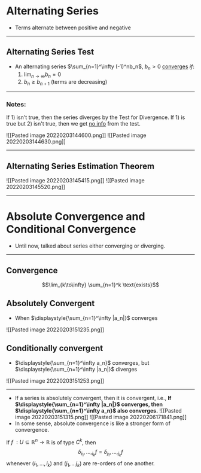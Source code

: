 # Alternating Series
- Terms alternate between positive and negative

---
## Alternating Series Test
* An alternating series $\sum_{n=1}^\infty (-1)^nb_n$, $b_n>0$ <u>converges</u> *if*:
	1) $\displaystyle{\lim_{n\to\infty} b_n=0}$
	2) $b_n \geq b_{n+1}$ (terms are decreasing)
---
### Notes:
If 1) isn't true, then the series diverges by the Test for Divergence. If 1) is true but 2) isn't true, then we get <u>no info</u> from the test.

![[Pasted image 20220203144600.png]]
![[Pasted image 20220203144630.png]]

---
## Alternating Series Estimation Theorem
![[Pasted image 20220203145415.png]]
![[Pasted image 20220203145520.png]]

---

# Absolute Convergence and Conditional Convergence
- Until now, talked about series either converging or diverging.

---
## Convergence
$$\lim_{k\to\infty} \sum_{n=1}^k \text{exists}$$
## Absolutely Convergent
- When $\displaystyle{\sum_{n=1}^\infty |a_n|}$ converges

![[Pasted image 20220203151235.png]]

## Conditionally convergent
- $\displaystyle{\sum_{n=1}^\infty a_n}$ converges, but $\displaystyle{\sum_{n=1}^\infty |a_n|}$ diverges

![[Pasted image 20220203151253.png]]

---
- If a series is absolutely convergent, then it is convergent, i.e.,
	**If $\displaystyle{\sum_{n=1}^\infty |a_n|}$ converges, then $\displaystyle{\sum_{n=1}^\infty a_n}$ also converges.**
	![[Pasted image 20220203151315.png]]
	![[Pasted image 20220206171841.png]]
- In some sense, absolute convergence is like a stronger form of convergence.

If $f\ : U \subseteq \mathbb{R}^n \to \mathbb{R}$ is of type $C^k$, then
$$\delta_{i_1},\dots,_{i_k}f = \delta_{j_1},\dots,_{j_k}f$$
whenever $(i_1,\dots,i_k)$ and $(j_1,...j_k)$ are re-orders of one another.

